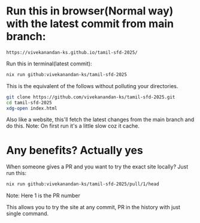 # Run this in browser(Normal way) with the latest commit from main branch:
```
https://vivekanandan-ks.github.io/tamil-sfd-2025/
```

Run this in terminal(latest commit):
```bash
nix run github:vivekanandan-ks/tamil-sfd-2025
```
This is the equivalent of the follows without polluting your directories. 
```bash
git clone https://github.com/vivekanandan-ks/tamil-sfd-2025.git
cd tamil-sfd-2025
xdg-open index.html
```
Also like a website, this'll fetch the latest changes from the main branch and do this.
Note: On first run it's a little slow coz it cache. 

# Any benefits? Actually yes

When someone gives a PR and you want to try the exact site locally?
Just run this:
```bash
nix run github:vivekanandan-ks/tamil-sfd-2025/pull/1/head
```
Note: Here 1 is the PR number

This allows you to try the site at any commit, PR in the history with just single command.